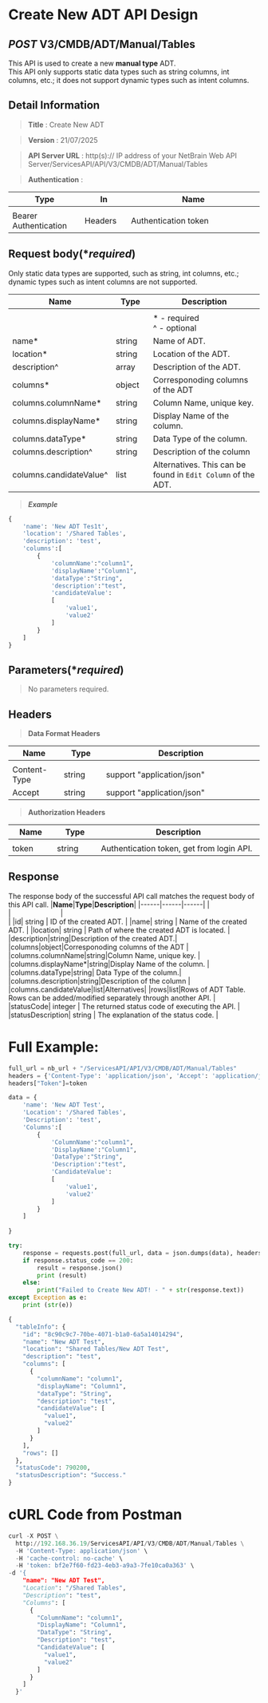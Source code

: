 
# Create New ADT API Design

## ***POST*** V3/CMDB/ADT/Manual/Tables
This API is used to create a new <b>manual type</b> ADT. <br>
This API only supports static data types such as string columns, int columns, etc.; it does not support dynamic types such as intent columns.

## Detail Information

> **Title** : Create New ADT<br>

> **Version** : 21/07/2025

> **API Server URL** : http(s):// IP address of your NetBrain Web API Server/ServicesAPI/API/V3/CMDB/ADT/Manual/Tables

> **Authentication** : 

|**Type**|**In**|**Name**|
|------|------|------|
|<img width=100/>|<img width=100/>|<img width=500/>|
|Bearer Authentication| Headers | Authentication token | 

## Request body(****required***)
Only static data types are supported, such as string, int columns, etc.; dynamic types such as intent columns are not supported.

|**Name**|**Type**|**Description**|
|------|------|------|
|<img width=100/>|<img width=100/>|<img width=500/>|
|||* - required<br />^ - optional|
|name*|string| Name of ADT. |
|location*|string|Location of the ADT. |
|description^|array|Description of the ADT.|
|columns*|object|Corresponoding columns of the ADT |
|columns.columnName*|string|Column Name, unique key. |
|columns.displayName*|string|Display Name of the column. |
|columns.dataType*|string| Data Type of the column.|
|columns.description^|string|Description of the column |
|columns.candidateValue^|list|Alternatives. This can be found in `Edit Column` of the ADT.|

> ***Example***
```python
{
    'name': 'New ADT Tes1t',
    'location': '/Shared Tables',
    'description': 'test',
    'columns':[
        {
            'columnName':"column1",
            'displayName':"Column1",
            'dataType':"String",
            'description':"test",
            'candidateValue':
            [
                'value1',
                'value2'
            ]
        }
    ]
}
```

## Parameters(****required***)
>No parameters required.


## Headers

> **Data Format Headers**

|**Name**|**Type**|**Description**|
|------|------|------|
|<img width=100/>|<img width=100/>|<img width=500/>|
| Content-Type | string  | support "application/json" |
| Accept | string  | support "application/json" |

> **Authorization Headers**

|**Name**|**Type**|**Description**|
|------|------|------|
|<img width=100/>|<img width=100/>|<img width=500/>|
| token | string  | Authentication token, get from login API. |

## Response
The response body of the successful API call matches the request body of this API call.
|**Name**|**Type**|**Description**|
|------|------|------|
|<img width=100/>|<img width=100/>|<img width=500/>|
|id| string | ID of the created ADT.  |
|name| string | Name of the created ADT.  |
|location| string | Path of where the created ADT is located.  |
|description|string|Description of the created ADT.|
|columns|object|Corresponoding columns of the ADT |
|columns.columnName|string|Column Name, unique key. |
|columns.displayName*|string|Display Name of the column. |
|columns.dataType|string| Data Type of the column.|
|columns.description|string|Description of the column |
|columns.candidateValue|list|Alternatives|
|rows|list|Rows of ADT Table. Rows can be added/modified separately through another API. |
|statusCode| integer | The returned status code of executing the API.  |
|statusDescription| string | The explanation of the status code.  |


# Full Example:

```python
full_url = nb_url + "/ServicesAPI/API/V3/CMDB/ADT/Manual/Tables"
headers = {'Content-Type': 'application/json', 'Accept': 'application/json'}
headers["Token"]=token

data = {
    'name': 'New ADT Test',
    'Location': '/Shared Tables',
    'Description': 'test',
    'Columns':[
        {
            'ColumnName':"column1",
            'DisplayName':"Column1",
            'DataType':"String",
            'Description':"test",
            'CandidateValue':
            [
                'value1',
                'value2'
            ]
        }
    ]
     
}

try:
    response = requests.post(full_url, data = json.dumps(data), headers = headers, verify = False)
    if response.status_code == 200:
        result = response.json()
        print (result)
    else:
        print("Failed to Create New ADT! - " + str(response.text))
except Exception as e:
    print (str(e)) 
```
```python
{
  "tableInfo": {
    "id": "8c90c9c7-70be-4071-b1a0-6a5a14014294",
    "name": "New ADT Test",
    "location": "Shared Tables/New ADT Test",
    "description": "test",
    "columns": [
      {
        "columnName": "column1",
        "displayName": "Column1",
        "dataType": "String",
        "description": "test",
        "candidateValue": [
          "value1",
          "value2"
        ]
      }
    ],
    "rows": []
  },
  "statusCode": 790200,
  "statusDescription": "Success."
}
```
# cURL Code from Postman

```python
curl -X POST \
  http://192.168.36.19/ServicesAPI/API/V3/CMDB/ADT/Manual/Tables \
  -H 'Content-Type: application/json' \
  -H 'cache-control: no-cache' \ 
  -H 'token: bf2e7f60-fd23-4eb3-a9a3-7fe10ca0a363' \
-d '{
    "name": "New ADT Test",
    "Location": "/Shared Tables",
    "Description": "test",
    "Columns": [
      {
        "ColumnName": "column1",
        "DisplayName": "Column1",
        "DataType": "String",
        "Description": "test",
        "CandidateValue": [
          "value1",
          "value2"
        ]
      }
    ]
  }'
```
